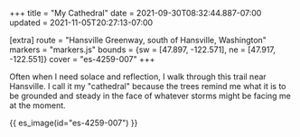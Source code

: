 +++
title = "My Cathedral"
date = 2021-09-30T08:32:44.887-07:00
updated = 2021-11-05T20:27:13-07:00

[extra]
route = "Hansville Greenway, south of Hansville, Washington"
markers = "markers.js"
bounds = {sw = [47.897, -122.571], ne = [47.917, -122.551]}
cover = "es-4259-007"
+++

Often when I need solace and reflection, I walk through this trail near Hansville. I call it my "cathedral" because the trees remind me what it is to be grounded and steady in the face of whatever storms might be facing me at the moment.

<!-- more -->

{{ es_image(id="es-4259-007") }}
